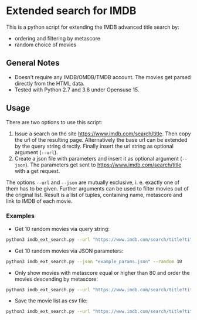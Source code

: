 # Extended search for IMDB

This is a python script for extending the IMDB advanced title search by:

  - ordering and filtering by metascore
  - random choice of movies

## General Notes
  - Doesn't require any IMDB/OMDB/TMDB account. The movies get parsed directly from the HTML data.
  - Tested with Python 2.7 and 3.6 under Opensuse 15.

## Usage

There are two options to use this script:

  1. Issue a search on the site <https://www.imdb.com/search/title>. Then copy the url of the resulting page. Alternatively the base url can be extended by the query string directly. Finally insert the url string as optional argument (`--url`).
  2. Create a json file with parameters and insert it as optional argument (`--json`). The parameters get sent to <https://www.imdb.com/search/title> with a get request.

The options `--url` and `--json` are mutually exclusive, i. e. exactly one of them has to be given. Further arguments can be used to filter movies out of the original list. Result is a list of tuples, containing name, metascore and link to IMDB of each movie.

### Examples

  - Get 10 random movies via query string:
```bash
python3 imdb_ext_search.py --url "https://www.imdb.com/search/title?title_type=feature&count=250" --random 10
```

  - Get 10 random movies via JSON parameters:
```bash
python3 imdb_ext_search.py --json "example_params.json" --random 10
```

  - Only show movies with metascore equal or higher than 80 and order the movies descending by metascore:
```bash
python3 imdb_ext_search.py --url "https://www.imdb.com/search/title?title_type=feature&count=250" --metascore 80 100 --sort desc
```

  - Save the movie list as csv file:
```bash
python3 imdb_ext_search.py --url "https://www.imdb.com/search/title?title_type=feature&count=250" --csv my_movies.csv
```